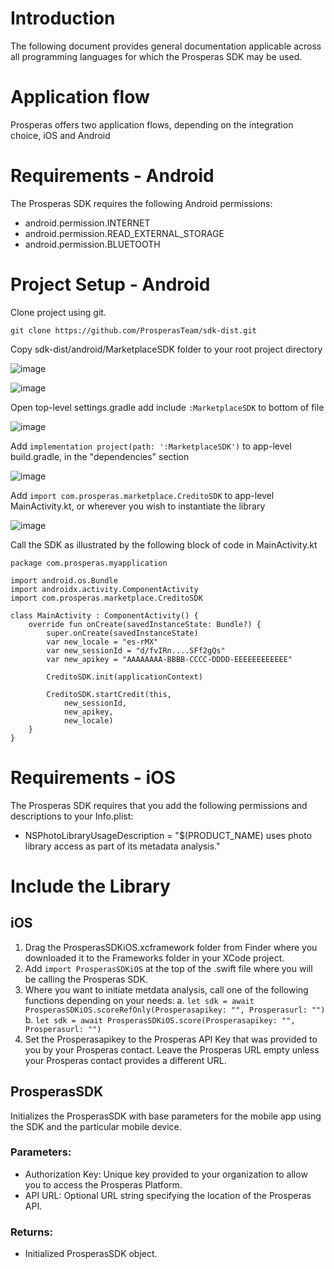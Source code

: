 # Introduction
The following document provides general documentation applicable across all programming languages for which the Prosperas SDK may be used.

# Application flow
Prosperas offers two application flows, depending on the integration choice, iOS and Android

# Requirements - Android
The Prosperas SDK requires the following Android permissions:
-	android.permission.INTERNET
-	android.permission.READ_EXTERNAL_STORAGE
-	android.permission.BLUETOOTH

# Project Setup - Android
Clone project using git.

`git clone https://github.com/ProsperasTeam/sdk-dist.git`

Copy sdk-dist/android/MarketplaceSDK folder to your root project directory

![image](https://github.com/ProsperasTeam/sdk-dist/assets/125609244/c808ca6c-3840-446f-8c9f-79a055720446)

![image](https://github.com/ProsperasTeam/sdk-dist/assets/125609244/991172ce-75c0-4e2b-8d94-61cca1ee9a00)

Open top-level settings.gradle add include `:MarketplaceSDK` to bottom of file

![image](https://github.com/ProsperasTeam/sdk-dist/assets/125609244/78c1b909-02d8-49b2-aa50-bb18d260e826)

Add `implementation project(path: ':MarketplaceSDK')` to app-level build.gradle, in the "dependencies" section

![image](https://github.com/ProsperasTeam/sdk-dist/assets/125609244/9746a125-f150-4bec-83eb-94c4e8cffdeb)

Add `import com.prosperas.marketplace.CreditoSDK` to app-level MainActivity.kt, or wherever you wish to instantiate the library

![image](https://github.com/ProsperasTeam/sdk-dist/assets/125609244/aac0bb0e-df50-4bbe-bc0c-c35484811ea5)

Call the SDK as illustrated by the following block of code in MainActivity.kt


    package com.prosperas.myapplication
    
    import android.os.Bundle
    import androidx.activity.ComponentActivity
    import com.prosperas.marketplace.CreditoSDK
    
    class MainActivity : ComponentActivity() {
        override fun onCreate(savedInstanceState: Bundle?) {
            super.onCreate(savedInstanceState)
            var new_locale = "es-rMX"
            var new_sessionId = "d/fvIRn....SFf2gQs"
            var new_apikey = "AAAAAAAA-BBBB-CCCC-DDDD-EEEEEEEEEEEE" 

            CreditoSDK.init(applicationContext)

            CreditoSDK.startCredit(this,
                new_sessionId,
                new_apikey,
                new_locale)
        }
    }

# Requirements - iOS
The Prosperas SDK requires that you add the following permissions and descriptions to your Info.plist:
- NSPhotoLibraryUsageDescription = "$(PRODUCT_NAME) uses photo library access as part of its metadata analysis."


# Include the Library


## iOS
1. Drag the ProsperasSDKiOS.xcframework folder from Finder where you downloaded it to the Frameworks folder in your XCode project.
2. Add `import ProsperasSDKiOS` at the top of the .swift file where you will be calling the Prosperas SDK.
3. Where you want to initiate metdata analysis, call one of the following functions depending on your needs:
   a. `let sdk = await ProsperasSDKiOS.scoreRefOnly(Prosperasapikey: "", Prosperasurl: "")`
   b. `let sdk = await ProsperasSDKiOS.score(Prosperasapikey: "", Prosperasurl: "")`
4. Set the Prosperasapikey to the Prosperas API Key that was provided to you by your Prosperas contact.  Leave the Prosperas URL empty unless your Prosperas contact provides a different URL.

## ProsperasSDK
Initializes the ProsperasSDK with base parameters for the mobile app using the SDK and the particular mobile device.
### Parameters:
-	Authorization Key: Unique key provided to your organization to allow you to access the Prosperas Platform.
-	API URL:  Optional URL string specifying the location of the Prosperas API.
### Returns:
-	Initialized ProsperasSDK object.
